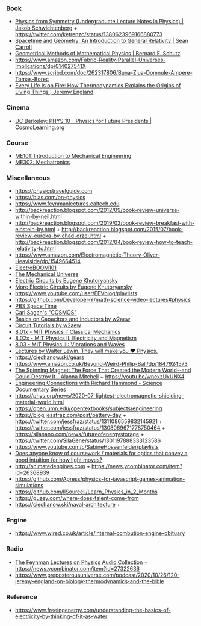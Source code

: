 ### Book

- [Physics from Symmetry (Undergraduate Lecture Notes in Physics) | Jakob Schwichtenberg](https://twitter.com/curiouswavefn/status/1413564602420371459) + https://twitter.com/ketrenzo/status/1380623969166880773
- [Spacetime and Geometry: An Introduction to General Relativity | Sean Carroll](https://www.amazon.com/Spacetime-Geometry-Introduction-General-Relativity/dp/0805387323)
- [Geometrical Methods of Mathematical Physics | Bernard F. Schutz](https://www.amazon.com/Geometrical-Methods-Mathematical-Physics-Bernard/dp/0521298873)
- https://www.amazon.com/Fabric-Reality-Parallel-Universes-Implications/dp/014027541X
- https://www.scribd.com/doc/262317806/Buna-Ziua-Domnule-Ampere-Tomas-Borec
- [Every Life Is on Fire: How Thermodynamics Explains the Origins of Living Things | Jeremy England](https://www.amazon.com/gp/product/B083JYRMSF)

### Cinema

- [UC Berkeley: PHYS 10 - Physics for Future Presidents | CosmoLearning.org](https://www.youtube.com/playlist?list=PLaLOVNqqD-2Ep5N9os9jWMSkxK_TLki9h)

### Course

- [ME101: Introduction to Mechanical Engineering](https://github.com/saylordotorg/course_me101)
- [ME302: Mechatronics](https://github.com/saylordotorg/course_me302)

### Miscellaneous

- https://physicstravelguide.com
- https://blas.com/on-physics
- https://www.feynmanlectures.caltech.edu
- http://backreaction.blogspot.com/2012/09/book-review-universe-within-by-neil.html
- http://backreaction.blogspot.com/2019/02/book-review-breakfast-with-einstein-by.html + http://backreaction.blogspot.com/2015/07/book-review-eureka-by-chad-orzel.html + http://backreaction.blogspot.com/2012/04/book-review-how-to-teach-relativity-to.html
- https://www.amazon.com/Electromagnetic-Theory-Oliver-Heaviside/dp/1549664514
- [ElectroBOOM101](https://www.youtube.com/playlist?list=PLr_CZLgMkHeWFl1uf5yR2ouhIh00ycHn9)
- [The Mechanical Universe](https://www.youtube.com/playlist?list=PL8_xPU5epJddRABXqJ5h5G0dk-XGtA5cZ)
- [Electric Circuits by Eugene Khutoryansky](https://www.youtube.com/playlist?list=PLkyBCj4JhHt8DFH9QysGWm4h_DOxT93fb)
- [More Electric Circuits by Eugene Khutoryansky](https://www.youtube.com/playlist?list=PLkyBCj4JhHt-4PnnwpbG-ZKV_EjX03DX8)
- https://www.youtube.com/user/EEVblog/playlists
- https://github.com/Developer-Y/math-science-video-lectures#physics
- [PBS Space Time](https://www.youtube.com/channel/UC7_gcs09iThXybpVgjHZ_7g/playlists)
- [Carl Sagan's "COSMOS"](https://www.youtube.com/playlist?list=PLKSi40WEKtMxykDBP8_vrC6bKXotys8KJ)
- [Basics on Capacitors and Inductors by w2aew](https://www.youtube.com/playlist?list=PLB9A78ED3D7EF1AE5)
- [Circuit Tutorials by w2aew](https://www.youtube.com/playlist?list=PL4ZSD4omd_Aw-ozOphzFCkhWMtBdyEIrP)
- [8.01x - MIT Physics I: Classical Mechanics](https://www.youtube.com/playlist?list=PLyQSN7X0ro203puVhQsmCj9qhlFQ-As8e)
- [8.02x - MIT Physics II: Electricity and Magnetism](https://www.youtube.com/playlist?list=PLyQSN7X0ro2314mKyUiOILaOC2hk6Pc3j)
- [8.03 - MIT Physics III: Vibrations and Waves](https://www.youtube.com/playlist?list=PLyQSN7X0ro22WeXM2QCKJm2NP_xHpGV89)
- [ Lectures by Walter Lewin. They will make you ♥ Physics.](https://www.youtube.com/channel/UCiEHVhv0SBMpP75JbzJShqw/playlists)
- https://ciechanow.ski/gears
- https://www.amazon.co.uk/Beyond-Weird-Philip-Ball/dp/1847924573
- [The Spinning Magnet: The Force That Created the Modern World--and Could Destroy It - Alanna Mitchell](https://www.goodreads.com/en/book/show/35754738) + https://youtu.be/wnexzUxUNX4
- [Engineering Connections with Richard Hammond - Science Documentary Series](https://www.youtube.com/playlist?list=PLBThhL8p7IfkXJNkrGlhAYlMX5vuOVoat)
- https://phys.org/news/2020-07-lightest-electromagnetic-shielding-material-world.html
- https://open.umn.edu/opentextbooks/subjects/engineering
- https://blog.jessfraz.com/post/battery-day + https://twitter.com/jessfraz/status/1311086559832145921 + https://twitter.com/jessfraz/status/1308069671778750464 + https://silanano.com/news/futureofenergystorage + https://twitter.com/SilaGene/status/1301197888333123586
- https://www.youtube.com/c/SabineHossenfelder/playlists
- [Does anyone know of coursework / materials for optics that convey a good intuition for how light moves?](https://twitter.com/LauraDeming/status/1353031120326021126)
- http://animatedengines.com + https://news.ycombinator.com/item?id=26368939
- https://github.com/Apress/physics-for-javascript-games-animation-simulations
- https://github.com/llSourcell/Learn_Physics_in_2_Months
- https://guzey.com/where-does-talent-come-from
- https://ciechanow.ski/naval-architecture + 

### Engine

- https://www.wired.co.uk/article/internal-combution-engine-obituary

### Radio

- [The Feynman Lectures on Physics Audio Collection](https://www.feynmanlectures.caltech.edu/flptapes.html) + https://news.ycombinator.com/item?id=27322636
- https://www.preposterousuniverse.com/podcast/2020/10/26/120-jeremy-england-on-biology-thermodynamics-and-the-bible

### Reference

- https://www.freeingenergy.com/understanding-the-basics-of-electricity-by-thinking-of-it-as-water